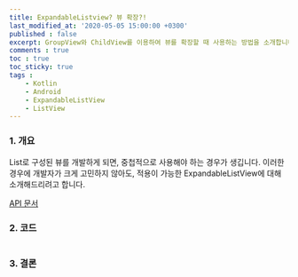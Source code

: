 ```yaml
---
title: ExpandableListview? 뷰 확장?!
last_modified_at: '2020-05-05 15:00:00 +0300'
published : false
excerpt: GroupView와 ChildView를 이용하여 뷰를 확장할 때 사용하는 방법을 소개합니다.
comments : true
toc : true
toc_sticky: true
tags :
    - Kotlin
    - Android
    - ExpandableListView
    - ListView
---
```


### 1. 개요

List로 구성된 뷰를 개발하게 되면, 중첩적으로 사용해야 하는 경우가 생깁니다. 이러한 경우에 개발자가 크게 고민하지 않아도, 적용이 가능한 ExpandableListView에 대해 소개해드리려고 합니다.

[API 문서](https://developer.android.com/reference/android/widget/ExpandableListView)

### 2. 코드

```xml

```

### 3. 결론